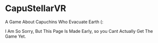 # CapuStellarVR
A Game About Capuchins Who Evacuate Earth (:

I Am So Sorry, But This Page Is Made Early, so you Cant Actually Get The Game Yet.
